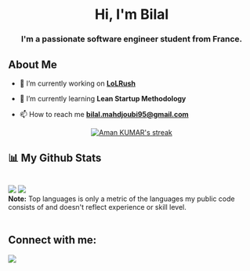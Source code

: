 <h1 align="center">Hi, I'm Bilal</h1>
<h3 align="center">I'm a passionate software engineer student from France.</h3>

## About Me

- 🔭 I’m currently working on **[LoLRush](https://www.lolrush.com/)**

- 🌱 I’m currently learning **Lean Startup Methodology**

- 📫 How to reach me **bilal.mahdjoubi95@gmail.com**

<p align="center">
    <a href="https://github.com/B-Mahdj/github-readme-streak-stats">
        <img title="🔥 Get streak stats for your profile at git.io/streak-stats" alt="Aman KUMAR's streak" src="https://github-readme-streak-stats.herokuapp.com/?user=CodeOne45&theme=black-ice&hide_border=true&stroke=0000&background=060A0CD0"/>
    </a>
</p>

## 📊 My Github Stats

  <br/>
    <a href="https://github.com/B-Mahdj/github-readme-stats"><img src="https://github-readme-stats.vercel.app/api?username=B-Mahdj&show_icons=true&count_private=true&theme=react&hide_border=true&bg_color=0D1117" /></a>
  <a href="https://github.com/B-Mahdj/github-readme-stats"><img src="https://github-readme-stats.vercel.app/api/top-langs/?username=B-Mahdj&langs_count=8&count_private=true&layout=compact&theme=react&hide_border=true&bg_color=0D1117" /></a>
  <br/>
  <b>Note:</b> Top languages is only a metric of the languages my public code consists of and doesn't reflect experience or skill level.

<br/>
<br/>

## Connect with me:
<p align="left">

<a href = "https://www.linkedin.com/in/bilal-mahdjoubi/"><img src="https://img.icons8.com/fluent/48/000000/linkedin.png"/></a>

</p>
